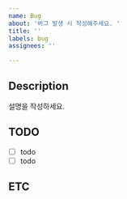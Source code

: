 ```yaml
---
name: Bug
about: '버그 발생 시 작성해주세요. '
title: ''
labels: bug
assignees: ''

---
```


## Description
설명을 작성하세요.

## TODO
- [ ] todo
- [ ] todo

## ETC
